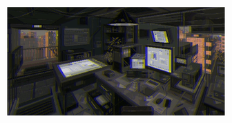 <a href="https://github.com/KLPaul/KLPaul/blob/main/banner-github.gif">
  <img src="https://github.com/KLPaul/KLPaul/blob/main/banner-github.gif" alt="KLPaul Banner" style="width:auto; height:auto;" />
</a>

